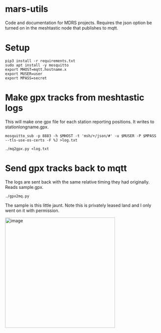 # mars-utils
Code and documentation for MDRS projects. Requires the json option be turned on in the meshtastic node that publishes to mqtt.

# Setup

```
pip3 install -r requirements.txt
sudo apt install -y mosquitto
export MHOST=mqtt.hostname.x
export MUSER=user
export MPASS=secret
```

# Make gpx tracks from meshtastic logs

This will make one gpx file for each station reporting positions. It writes to stationlongname.gpx.

`mosquitto_sub -p 8883 -h $MHOST -t 'msh/+/json/#' -u $MUSER -P $MPASS --tls-use-os-certs -F %J >log.txt`

`./mq2gpx.py <log.txt`

# Send gpx tracks back to mqtt
The logs are sent back with the same relative timing they had originally. Reads sample.gpx.

`./gpx2mq.py`

The sample is this little jaunt. Note this is privately leased land and I only went on it with permission.

<img width="359" alt="image" src="https://user-images.githubusercontent.com/63477/212521491-2eae3173-de6e-4d23-b437-d4b4afd9fbe5.png">


